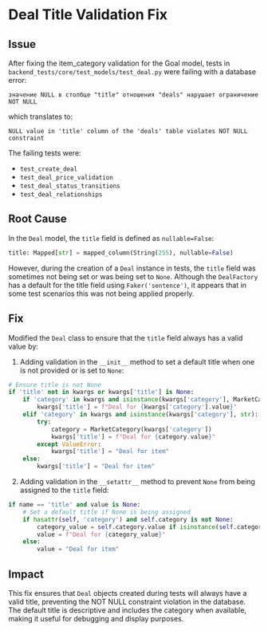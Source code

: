 # Deal Title Validation Fix

## Issue

After fixing the item_category validation for the Goal model, tests in `backend_tests/core/test_models/test_deal.py` were failing with a database error:

```
значение NULL в столбце "title" отношения "deals" нарушает ограничение NOT NULL
```

which translates to:

```
NULL value in 'title' column of the 'deals' table violates NOT NULL constraint
```

The failing tests were:
- `test_create_deal`
- `test_deal_price_validation`
- `test_deal_status_transitions`
- `test_deal_relationships`

## Root Cause

In the `Deal` model, the `title` field is defined as `nullable=False`:

```python
title: Mapped[str] = mapped_column(String(255), nullable=False)
```

However, during the creation of a `Deal` instance in tests, the `title` field was sometimes not being set or was being set to `None`. Although the `DealFactory` has a default for the title field using `Faker('sentence')`, it appears that in some test scenarios this was not being applied properly.

## Fix

Modified the `Deal` class to ensure that the `title` field always has a valid value by:

1. Adding validation in the `__init__` method to set a default title when one is not provided or is set to `None`:
```python
# Ensure title is not None
if 'title' not in kwargs or kwargs['title'] is None:
    if 'category' in kwargs and isinstance(kwargs['category'], MarketCategory):
        kwargs['title'] = f"Deal for {kwargs['category'].value}"
    elif 'category' in kwargs and isinstance(kwargs['category'], str):
        try:
            category = MarketCategory(kwargs['category'])
            kwargs['title'] = f"Deal for {category.value}"
        except ValueError:
            kwargs['title'] = "Deal for item"
    else:
        kwargs['title'] = "Deal for item"
```

2. Adding validation in the `__setattr__` method to prevent `None` from being assigned to the `title` field:
```python
if name == 'title' and value is None:
    # Set a default title if None is being assigned
    if hasattr(self, 'category') and self.category is not None:
        category_value = self.category.value if isinstance(self.category, MarketCategory) else str(self.category)
        value = f"Deal for {category_value}"
    else:
        value = "Deal for item"
```

## Impact

This fix ensures that `Deal` objects created during tests will always have a valid title, preventing the NOT NULL constraint violation in the database. The default title is descriptive and includes the category when available, making it useful for debugging and display purposes. 